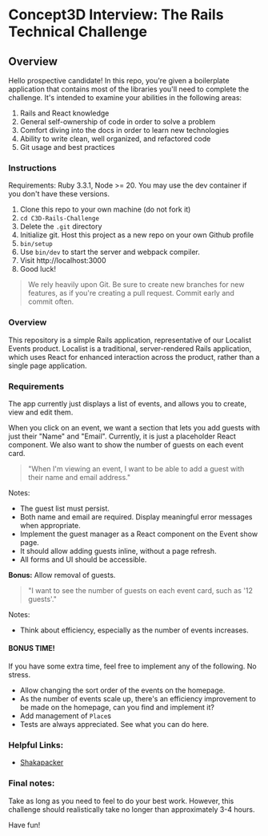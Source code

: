 # Concept3D Interview: The Rails Technical Challenge

## Overview

Hello prospective candidate! In this repo, you're given a boilerplate application that contains most of the libraries you'll need to complete the challenge. It's intended to examine your abilities in the following areas:

1. Rails and React knowledge
2. General self-ownership of code in order to solve a problem
3. Comfort diving into the docs in order to learn new technologies
4. Ability to write clean, well organized, and refactored code
5. Git usage and best practices

### Instructions

Requirements: Ruby 3.3.1, Node >= 20. You may use the dev container if you don't have these versions.

1. Clone this repo to your own machine (do not fork it)
2. `cd C3D-Rails-Challenge`
3. Delete the `.git` directory
4. Initialize git. Host this project as a new repo on your own Github profile
5. `bin/setup`
6. Use `bin/dev` to start the server and webpack compiler.
7. Visit http://localhost:3000
8. Good luck!

> We rely heavily upon Git. Be sure to create new branches for new features, as if you're creating a pull request. Commit early and commit often.

### Overview

This repository is a simple Rails application, representative of our Localist Events product. Localist is a traditional, server-rendered Rails application, which uses React for enhanced interaction across the product, rather than a single page application.

### Requirements

The app currently just displays a list of events, and allows you to create, view and edit them.

When you click on an event, we want a section that lets you add guests with just their "Name" and "Email". Currently, it is just a placeholder React component. We also want to show the number of guests on each event card.

> "When I'm viewing an event, I want to be able to add a guest with their name and email address."

Notes:
* The guest list must persist.
* Both name and email are required. Display meaningful error messages when appropriate.
* Implement the guest manager as a React component on the Event show page.
* It should allow adding guests inline, without a page refresh.
* All forms and UI should be accessible.

**Bonus:** Allow removal of guests.

> "I want to see the number of guests on each event card, such as '12 guests'."

Notes:
* Think about efficiency, especially as the number of events increases.

#### BONUS TIME!

If you have some extra time, feel free to implement any of the following. No stress.

* Allow changing the sort order of the events on the homepage.
* As the number of events scale up, there's an efficiency improvement to be made on the homepage, can you find and implement it?
* Add management of `Place`s
* Tests are always appreciated. See what you can do here.

### Helpful Links:

- [Shakapacker](https://github.com/shakacode/shakapacker)


### Final notes:

Take as long as you need to feel to do your best work. However, this challenge should realistically take no longer than approximately 3-4 hours.

Have fun!